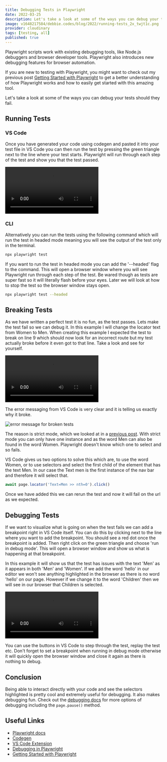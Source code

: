 ```yaml
---
title: Debugging Tests in Playwright
date: 2022-03-25
description: Let's take a look at some of the ways you can debug your tests in Playwright should they fail. Playwright scripts work with existing debugging tools, like Node.js debuggers and browser developer tools. Playwright also introduces new debugging features for browser automation.
image: v1648217584/debbie.codes/blog/2022/running-tests_2x_twjt1c.png
provider: cloudinary
tags: [testing, all]
published: true
---
```


Playwright scripts work with existing debugging tools, like Node.js debuggers and browser developer tools. Playwright also introduces new debugging features for browser automation.

If you are new to testing with Playwright, you might want to check out my previous post [Getting Started with Playwright](https://debbie.codes/blog/getting-started-with-playwright-testing) to get a better understanding of how Playwright works and how to easily get started with this amazing tool.

Let's take a look at some of the ways you can debug your tests should they fail.

## Running Tests

### VS Code

Once you have generated your code using codegen and pasted it into your test file in VS Code you can then run the test by pressing the green triangle next to the line where your test starts. Playwright will run through each step of the test and show you that the test passed.

<!-- <a href="https://res.cloudinary.com/debsobrien/video/upload/f_auto,q_auto/v1648208896/debbie.codes/blog/2022/running-tests_l4uye7.mp4" title="video showing tests running in vscode"><img src="https://res.cloudinary.com/debsobrien/image/upload/f_auto,q_auto/v1648209250/debbie.codes/blog/2022/runing-tests_2x_mzi8ng.png" alt="Video showing tests running in vs code" /></a> -->

<video width="auto" height="auto" controls>
  <source src="https://res.cloudinary.com/debsobrien/video/upload/f_auto,q_auto/f_auto,q_auto/v1648208896/debbie.codes/blog/2022/running-tests_l4uye7.mp4" type="video/mp4">
  <source src="https://res.cloudinary.com/debsobrien/video/upload/f_auto,q_auto/f_auto,q_auto/v1648208896/debbie.codes/blog/2022/running-tests_l4uye7.ogg" type="video/ogg">
Your browser does not support the video tag.
</video>

### CLI

Alternatively you can run the tests using the following command which will run the test in headed mode meaning you will see the output of the test only in the terminal.

```bash
npx playwright test
```

If you want to run the test in headed mode you can add the '--headed' flag to the command. This will open a browser window where you will see Playwright run through each step of the test. Be wared though as tests are super fast so it will literally flash before your eyes. Later we will look at how to stop the test so the browser window stays open.

```bash
npx playwright test --headed
```

## Breaking Tests

As we have written a perfect test it is no fun, as the test passes. Lets make the test fail so we can debug it. In this example I will change the locator text from Women to Men. When creating this example I expected the test to break on line 9 which should now look for an incorrect route but my test actually broke before it even got to that line. Take a look and see for yourself.

<!-- <a href="https://res.cloudinary.com/debsobrien/video/upload/f_auto,q_auto/v1648210220/debbie.codes/blog/2022/failing-tests_nz5bkj.mp4" title="video showing tests failing in vscode"><img src="https://res.cloudinary.com/debsobrien/image/upload/f_auto,q_auto/v1648210313/debbie.codes/blog/2022/tests-failing_2x_ue6rrj.png" alt="Video showing tests failing in vs code" /></a> -->

<video width="auto" height="auto" controls>
  <source src="https://res.cloudinary.com/debsobrien/video/upload/f_auto,q_auto/v1648210220/debbie.codes/blog/2022/failing-tests_nz5bkj.mp4" type="video/mp4">
  <source src="https://res.cloudinary.com/debsobrien/video/upload/f_auto,q_auto/v1648210220/debbie.codes/blog/2022/failing-tests_nz5bkj.ogg" type="video/ogg">
Your browser does not support the video tag.
</video>

The error messaging from VS Code is very clear and it is telling us exactly why it broke.

![error message for broken tests](https://res.cloudinary.com/debsobrien/image/upload/f_auto,q_auto/v1648217584/debbie.codes/blog/2022/running-tests_2x_twjt1c.png)

The reason is strict mode, which we looked at in a [previous post](https://debbie.codes/blog/testing-iframes-with-playwright). With strict mode you can only have one instance and as the word Men can also be found in the word Women. Playwright doesn't know which one to select and so fails.

VS Code gives us two options to solve this which are, to use the word Women, or to use selectors and select the first child of the element that has the text Men. In our case the Text men is the first instance of the nav bar and therefore it will select that.

```js
await page.locator('Text=Men >> nth=0').click()
```

Once we have added this we can rerun the test and now it will fail on the url as we expected.

## Debugging Tests

If we want to visualize what is going on when the test fails we can add a breakpoint right in VS Code itself. You can do this by clicking next to the line where you want to add the breakpoint. You should see a red dot once the breakpoint is added. Then right click on the green triangle and choose 'run in debug mode'. This will open a browser window and show us what is happening at that breakpoint.

In this example it will show us that the test has issues with the text 'Men' as it appears in both 'Men' and 'Women'. If we add the word 'hello' in our editor we won't see anything highlighted in the browser as there is no word 'hello' on our page. However if we change it to the word 'Children' then we will see in our browser that Children is selected.

<!-- <a href="https://res.cloudinary.com/debsobrien/video/upload/f_auto,q_auto/v1648211390/debbie.codes/blog/2022/debugging-tests_mze1rs.mp4" title="video showing debugging tests in vscode"><img src="https://res.cloudinary.com/debsobrien/image/upload/f_auto,q_auto/v1648211568/debbie.codes/blog/2022/debugging-tests_2x_up8f32.png" alt="Video showing debugging tests in vs code" /></a> -->

<video width="auto" height="auto" controls>
  <source src="https://res.cloudinary.com/debsobrien/video/upload/f_auto,q_auto/v1648211390/debbie.codes/blog/2022/debugging-tests_mze1rs.mp4" type="video/mp4">
  <source src="https://res.cloudinary.com/debsobrien/video/upload/f_auto,q_auto/v1648211390/debbie.codes/blog/2022/debugging-tests_mze1rs.ogg" type="video/ogg">
Your browser does not support the video tag.
</video>

You can use the buttons in VS Code to step through the test, replay the test etc. Don't forget to set a breakpoint when running in debug mode otherwise it will quickly open the browser window and close it again as there is nothing to debug.

## Conclusion

Being able to interact directly with your code and see the selectors highlighted is pretty cool and extremely useful for debugging. It also makes debugging fun. Check out the [debugging docs](<(https://playwright.dev/docs/debug)>) for more options of debugging including the `page.pause()` method.

## Useful Links

- [Playwright docs](https://playwright.dev/)
- [Codegen](https://playwright.dev/docs/cli#generate-code)
- [VS Code Extension](https://marketplace.visualstudio.com/items?itemName=ms-playwright.playwright)
- [Debugging in Playwright](https://playwright.dev/docs/debug)
- [Getting Started with Playwright](https://debbie.codes/blog/getting-started-with-playwright-testing)
